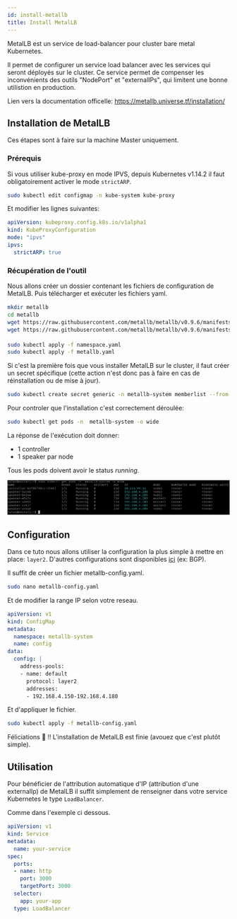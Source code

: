 ```yaml
---
id: install-metallb
title: Install MetalLB
---
```


MetalLB est un service de load-balancer pour cluster bare metal Kubernetes.

Il permet de configurer un service load balancer avec les services qui seront déployés sur le cluster. 
Ce service permet de compenser les inconvénients des outils "NodePort" et "externalIPs", qui limitent une bonne utilistion en production.

Lien vers la documentation officelle: https://metallb.universe.tf/installation/

## Installation de MetalLB

Ces étapes sont à faire sur la machine Master uniquement.

### Prérequis

Si vous utiliser kube-proxy en mode IPVS, depuis Kubernetes v1.14.2 il faut obligatoirement activer le mode <code>strictARP</code>.

```bash
sudo kubectl edit configmap -n kube-system kube-proxy
```

Et modifier les lignes suivantes: 
```yaml
apiVersion: kubeproxy.config.k8s.io/v1alpha1
kind: KubeProxyConfiguration
mode: "ipvs"
ipvs:
  strictARP: true
```

### Récupération de l'outil

Nous allons créer un dossier contenant les fichiers de configuration de MetalLB. Puis télécharger et exécuter les fichiers yaml.

```bash
mkdir metallb
cd metallb
wget https://raw.githubusercontent.com/metallb/metallb/v0.9.6/manifests/namespace.yaml
wget https://raw.githubusercontent.com/metallb/metallb/v0.9.6/manifests/metallb.yaml

sudo kubectl apply -f namespace.yaml
sudo kubectl apply -f metallb.yaml
```

Si c'est la première fois que vous installer MetalLB sur le cluster, il faut créer un secret spécifique (cette action n'est donc pas à faire en cas de réinstallation ou de mise à jour).
```bash
sudo kubectl create secret generic -n metallb-system memberlist --from-literal=secretkey="$(openssl rand -base64 128)"
```

Pour controler que l'installation c'est correctement déroulée: 
```bash
sudo kubectl get pods -n  metallb-system -o wide
```

La réponse de l'exécution doit donner:
* 1 controller
* 1 speaker par node

Tous les pods doivent avoir le status *running*.

![metallb pods](./assets/metallb-pods.png)

## Configuration

Dans ce tuto nous allons utiliser la configuration la plus simple à mettre en place: <code>layer2</code>.
D'autres configurations sont disponibles [ici](https://metallb.universe.tf/configuration/) (ex: BGP).

Il suffit de créer un fichier metallb-config.yaml.

```bash
sudo nano metallb-config.yaml
```
Et de modifier la range IP selon votre reseau.
```yaml
apiVersion: v1
kind: ConfigMap
metadata:
  namespace: metallb-system
  name: config
data:
  config: |
    address-pools:
    - name: default
      protocol: layer2
      addresses:
      - 192.168.4.150-192.168.4.180
```

Et d'appliquer le fichier.
```bash
sudo kubectl apply -f metallb-config.yaml
```

Féliciations :tada: !! L'installation de MetalLB est finie (avouez que c'est plutôt simple).

## Utilisation

Pour bénéficier de l'attribution automatique d'IP (attribution d'une externalIp) de MetalLB il suffit simplement de renseigner dans votre service Kubernetes le type <code>LoadBalancer</code>.

Comme dans l'exemple ci dessous.

```yaml
apiVersion: v1
kind: Service
metadata:
  name: your-service
spec:
  ports:
  - name: http
    port: 3000
    targetPort: 3000
  selector:
    app: your-app
  type: LoadBalancer
```